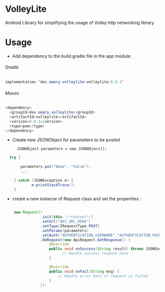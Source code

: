 # VolleyLite
Android Library for simplifying the usage of Volley http networking library

# Usage

-  Add dependency to the build.gradle file in the app module:

###### Gradle 

```java
implementation 'dev.omary.volleylite:volleylite:0.0.1'
```

###### Maven 

```java
<dependency>
  <groupId>dev.omary.volleylite</groupId>
  <artifactId>volleylite</artifactId>
  <version>0.0.1</version>
  <type>pom</type>
</dependency>
```


- Create new JSONObject for parameters to be posted 

        JSONObject parameters = new JSONObject();
```java
  try {
  
       parameters.put("Name", "Value");
       ,,,
       
    } catch (JSONException e) {
            e.printStackTrace();
    }
```

- create a new instacne of Request class and set the properities :

```java
          
    new Request()
                .init(this  /*context*/)
                .setUrl("API_URL_HERE")
                .setType(IRequestType.POST)
                .setParams(parameters)
                .setAuth("AUTHENTICATION_USERNAME","AUTHENTICATION_PASSWORD")
                .DoRequest(new ApiRequest.GetResponse() {
                    @Override
                    public void onSuccess(String result) throws JSONException {
                          // Handle success respose here
                    }

                    @Override
                    public void onFail(String msg) {
                        // Handle error here if request is failed
                    }
                });
                
 ```
